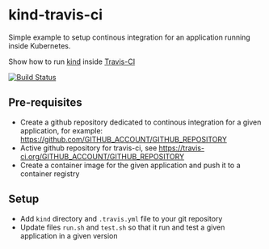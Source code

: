 # kind-travis-ci

Simple example to setup continous integration for an application running inside Kubernetes.

Show how to run [kind](https://github.com/kubernetes-sigs/kind) inside [Travis-CI](https://travis-ci.org/fjammes/kind-travis-ci)

[![Build
Status](https://travis-ci.org/fjammes/kind-travis-ci.svg?branch=master)](https://travis-ci.org/fjammes/kind-travis-ci)

## Pre-requisites

* Create a github repository dedicated to  continous integration for a given application, for example: https://github.com/GITHUB_ACCOUNT/GITHUB_REPOSITORY
* Active github repository for travis-ci, see https://travis-ci.org/GITHUB_ACCOUNT/GITHUB_REPOSITORY
* Create a container image for the given application and push it to a container registry

## Setup

* Add `kind` directory and `.travis.yml` file to your git repository
* Update files `run.sh` and `test.sh` so that it run and test a given application in a given version

